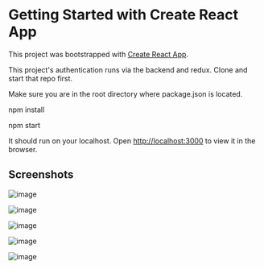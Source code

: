 # Getting Started with Create React App

This project was bootstrapped with [Create React App](https://github.com/facebook/create-react-app).

This project's authentication runs via the backend and redux. Clone and start that repo first.

Make sure you are in the root directory where package.json is located.

npm install

npm start

It should run on your localhost.
Open [http://localhost:3000](http://localhost:3000) to view it in the browser.

## Screenshots

![image](https://user-images.githubusercontent.com/76694402/137204284-87dab4e5-33ac-4655-a545-33917c1d9b05.png)

![image](https://user-images.githubusercontent.com/76694402/137204839-33f75929-81c7-4a5c-b605-9b0880d560b5.png)

![image](https://user-images.githubusercontent.com/76694402/137204904-ed15b340-e457-46e7-a1f6-bd8221f9c0ca.png)

![image](https://user-images.githubusercontent.com/76694402/137204946-5686de35-5c57-4d5c-aad3-499ba8bf2abe.png)

![image](https://user-images.githubusercontent.com/76694402/137205078-79604976-77e1-4b8c-8514-9a1e845fa614.png)



